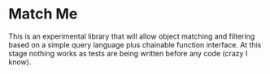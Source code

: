 # Match Me

This is an experimental library that will allow object matching and filtering based on a simple query language plus chainable function interface.  At this stage nothing works as tests are being written before any code (crazy I know).

